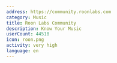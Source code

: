 ```yaml
---
address: https://community.roonlabs.com
category: Music
title: Roon Labs Community
description: Know Your Music
userCount: 44518
icon: roon.png
activity: very high
language: en
---
```

